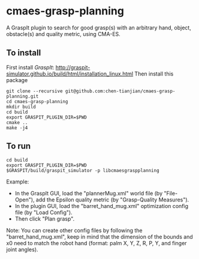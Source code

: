 # cmaes-grasp-planning
A GraspIt plugin to search for good grasp(s) with an arbitrary hand, object, obstacle(s) and quality metric, using CMA-ES.

## To install

First install *GraspIt*: <http://graspit-simulator.github.io/build/html/installation_linux.html>
Then install this package
```
git clone --recursive git@github.com:chen-tianjian/cmaes-grasp-planning.git
cd cmaes-grasp-planning
mkdir build
cd build
export GRASPIT_PLUGIN_DIR=$PWD
cmake ..
make -j4
```

## To run
```
cd build
export GRASPIT_PLUGIN_DIR=$PWD
$GRASPIT/build/graspit_simulator -p libcmaesgraspplanning
```
Example: 
* In the GraspIt GUI, load the "plannerMug.xml" world file (by "File-Open"), add the Epsilon quality metric (by "Grasp-Quality Measures").
* In the plugin GUI, load the "barret_hand_mug.xml" optimization config file (by "Load Config").
* Then click "Plan grasp".

Note:
You can create other config files by following the "barret_hand_mug.xml", keep in mind that the dimension of the bounds and x0 need to match the robot hand (format: palm X, Y, Z, R, P, Y, and finger joint angles).
